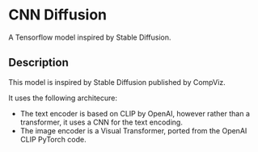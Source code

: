 # CNN Diffusion
A Tensorflow model inspired by Stable Diffusion. 

## Description

This model is inspired by Stable Diffusion published by CompViz.  

It uses the following architecure:  
* The text encoder is based on CLIP by OpenAI, however rather than a transformer, it uses a CNN for the text encoding.
* The image encoder is a Visual Transformer, ported from the OpenAI CLIP PyTorch code.
